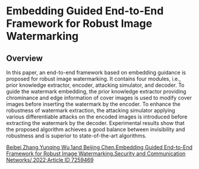 # Embedding Guided End-to-End Framework for Robust Image Watermarking
## Overview
In this paper, an end-to-end framework based on embedding guidance is proposed for robust image watermarking. It contains four modules, i.e., prior knowledge extractor, encoder, attacking simulator, and decoder. To guide the watermark embedding, the prior knowledge extractor providing chrominance and edge information of cover images is used to modify cover images before inserting the watermark by the encoder. To enhance the robustness of watermark extraction, the attacking simulator applying various differentiable attacks on the encoded images is introduced before extracting the watermark by the decoder. Experimental results show that the proposed algorithm achieves a good balance between invisibility and robustness and is superior to state-of-the-art algorithms.

[Beibei Zhang,Yunqing Wu,1and Beijing Chen.Embedding Guided End-to-End Framework for Robust Image Watermarking.Security and Communication Networks/,2022;Article ID 7259469](https://www.hindawi.com/journals/scn/2022/7259469/)


